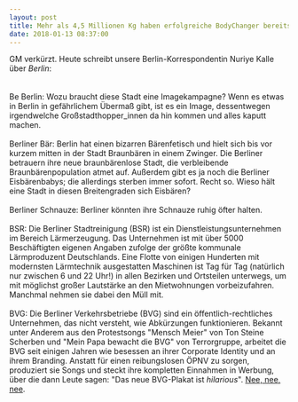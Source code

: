 ```yaml
---
layout: post
title: Mehr als 4,5 Millionen Kg haben erfolgreiche BodyChanger bereits abgenommen
date: 2018-01-13 08:37:00
---
```



GM verkürzt. Heute schreibt unsere Berlin-Korrespondentin Nuriye Kalle über *Berlin*:
<br>
<br>
<br>
Be Berlin: Wozu braucht diese Stadt eine Imagekampagne? Wenn es etwas in Berlin in gefährlichem Übermaß gibt, ist es ein Image, dessentwegen irgendwelche Großstadthopper\_innen da hin kommen und alles kaputt machen.
<br>
<br>
Berliner Bär: Berlin hat einen bizarren Bärenfetisch und hielt sich bis vor kurzem mitten in der Stadt Braunbären in einem Zwinger. Die Berliner betrauern ihre neue braunbärenlose Stadt, die verbleibende Braunbärenpopulation atmet auf. Außerdem gibt es ja noch die Berliner Eisbärenbabys; die allerdings sterben immer sofort. Recht so. Wieso hält eine Stadt in diesen Breitengraden sich Eisbären?
<br>
<br>
Berliner Schnauze: Berliner könnten ihre Schnauze ruhig öfter halten.
<br>
<br>
BSR: Die Berliner Stadtreinigung (BSR) ist ein Dienstleistungsunternehmen im Bereich Lärmerzeugung. Das Unternehmen ist mit über 5000 Beschäftigten eigenen Angaben zufolge der größte kommunale Lärmproduzent Deutschlands. Eine Flotte von einigen Hunderten mit modernsten Lärmtechnik ausgestatten Maschinen ist Tag für Tag (natürlich nur zwischen 6 und 22 Uhr!) in allen Bezirken und Ortsteilen unterwegs, um mit möglichst großer Lautstärke an den Mietwohnungen vorbeizufahren. Manchmal nehmen sie dabei den Müll mit.
<br>
<br>
BVG: Die Berliner Verkehrsbetriebe (BVG) sind ein öffentlich-rechtliches Unternehmen, das nicht versteht, wie Abkürzungen funktionieren. Bekannt unter Anderem aus den Protestsongs "Mensch Meier" von Ton Steine Scherben und "Mein Papa bewacht die BVG" von Terrorgruppe, arbeitet die BVG seit einigen Jahren wie besessen an ihrer Corporate Identity und an ihrem Branding. Anstatt für einen reibungslosen ÖPNV zu sorgen, produziert sie Songs und steckt ihre kompletten Einnahmen in Werbung, über die dann Leute sagen: "Das neue BVG-Plakat ist *hilarious*". [Nee, nee, nee](https://herrengedeck.bandcamp.com/track/nee-nee-nee).
